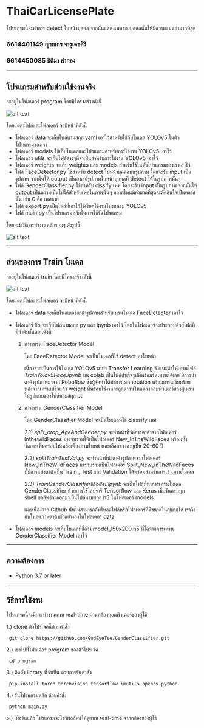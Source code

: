 # ThaiCarLicensePlate
โปรแกรมนี้จะทำการ detect ใบหน้าบุคคล จากนั้นแสดงเพศของบุคคลนั้นให้มีความแม่นยำมากที่สุด
 
### 6614401149 ญาณกร จารุเดชศิริ
### 6614450085 ธิติมา คำกอง

------------------------------------------------------------------------------------------------------------------------

## โปรแกรมสำหรับส่วนใช้งานจริง
จะอยู่ในโฟลเดอร์ program โดยมีโครงสร้างดังนี้

![alt text]()

โดยแต่ละไฟล์และโฟลเดอร์ จะมีหน้าที่ดังนี้

- โฟลเดอร์ data จะเก็บไฟล์นามสกุล yaml เอาไว้สำหรับใช้กับโมเดล YOLOv5 ในตัวโปรแกรมของเรา
- โฟลเดอร์ models ใช้เก็บโมเดลและโปรแกรมสำหรับการใช้งาน YOLOv5 เอาไว้
- โฟลเดอร์ utils จะเก็บไฟล์ต่างๆที่จำเป็นสำหรับการใช้งาน YOLOv5 เอาไว้
- โฟลเดอร์ weights จะเก็บ weights และ models สำหรับใช้ในตัวโปรแกรมของเราเอาไว้
- ไฟล์ FaceDetector.py ใช้สำหรับ detect ใบหน้าบุคคลบนรูปภาพ โดยจะรับ input เป็นรูปภาพ จากนั้นให้ output เป็นอาเรย์รูปภาพใบหน้าบุคคลที่ detect ได้ในรูปภาพนั้นๆ
- ไฟล์ GenderClassifier.py ใช้สำหรับ clssify เพศ โดยจะรับ input เป็นรูปภาพ จากนั้นให้ output เป็นความเป็นไปได้สำหรับเพศในภาพนั้นๆ คลาสไหนมีค่ามากที่สุดจะตัดสินใจเป็นคลาสนั้น เช่น 0 คือ เพศชาย
- ไฟล์ export.py เป็นไฟล์ที่เอาไว้ใช้เรียกใช้งานโปรแกรม YOLOv5
- ไฟล์ main.py เป็นโปรแกรมหลักในการใช้รันโปรแกรม

โดยจะมีวิธีการทำงานหลักรวมๆ ดังรูปนี้

![alt text]()

------------------------------------------------------------------------------------------------------------------------

## ส่วนของการ Train โมเดล
จะอยู่ในโฟลเดอร์ train โดยมีโครงสร้างดังนี้

![alt text]()
      
โดยแต่ละไฟล์และโฟลเดอร์ จะมีหน้าที่ดังนี้

- โฟลเดอร์ data จะเก็บโฟลเดอร์ดาต้ารูปภาพสำหรับเทรนโมเดล FaceDetector เอาไว้ 
- โฟลเดอร์ lib จะเก็บไฟล์นามสกุล py และ ipynb เอาไว้ โดยในโฟลเดอร์จะประกอบด้วยไฟล์ที่มีลำดับขั้นตอนดังนี้

     1) การเทรน FaceDetector Model
          
          โดย FaceDetector Model จะเป็นโมเดลที่ใช้ detect หาใบหน้า 
     
          เนื่องจากเป็นการใช้โมเดล YOLOv5 มาทำ Transfer Learning จึงแนะนำให้เทรนไฟล์ *TrainYolov5Face.ipynb*  บน colab 
          เป็นไฟล์สำเร็จรูปที่พร้อมรันเทรนได้เลย มีการนำดาต้ารูปภาพมาจาก Roboflow ซึ่งผู้จัดทำได้ทำการ annotation พร้อมเทรนเรียบร้อย 
          หลังจากเทรนเสร็จแล้ว weight ที่พร้อมใช้งานจะถูกดาวน์โหลดลงคอมพิวเตอร์ของผู้เทรนในรูปแบบของไฟล์นามสกุล pt

     2) การเทรน GenderClassifier Model
        
          โดย GenderClassifier Model จะเป็นโมเดลที่ใช้ classify เพศ

          2.1) *split_crop_AgeAndGender.py* จะทำหน้าที่จัดการดาต้าจากโฟลเดอร์ InthewildFaces มารวบรวมให้เป็นโฟลเดอร์ New_InTheWildFaces พร้อมทั้งจัดการเพิ่มครอบให้เหลือเพียงภาพใบหน้าและเลือกช่วงอายุเป็น 20-60 ปี 

          2.2) *splitTrainTestVal.py* จะทำหน้าที่นำดาต้ารูปภาพจากโฟลเดอร์ New_InTheWildFaces มารวบรวมเป็นโฟลเดอร์ Split_New_InTheWildFaces ที่มีการแบ่งดาต้าเป็น Train , Test และ Validation ให้พร้อมสำหรับการเข้าเทรนโมเดล

          2.3) *TrainGenderClassifierModel.ipynb* จะเป็นไฟล์ที่ทำการเทรนโมเดล GenderClassifier ด้วยการใช้ไลบรารี Tensorflow และ Keras เมื่อรันครบทุก shell ผลลัพธ์จะออกมาเป็นไฟล์นามสกุล h5 ในโฟลเดอร์ models

          และเนื่องจาก Github นั้นไม่สามารถอัพโหลดไฟล์หรือโฟลเดอร์ที่มีขนาดใหญ่มากได้ เราจึงอัพโหลดภาพดาต้าตัวอย่างลงในโฟลเดอร์ data 

- โฟลเดอร์ models จะเก็บโมเดลที่ชื่อว่า model_150x200.h5 ที่ได้จากการเทรน GenderClassifier Model เอาไว้

------------------------------------------------------------------------------------------------------------------------

## ความต้องการ
* Python 3.7 or later

------------------------------------------------------------------------------------------------------------------------

## วิธีการใช้งาน

โปรแกรมนี้จะมีการทำงานแบบ real-time ผ่านกล้องคอมพิวเตอร์ของผู้ใช้

1.) clone ตัวโปรเจคนี้ด้วยคำสั่ง

     git clone https://github.com/GodEyeTee/GenderClassifier.git

2.) เข้าไปที่โฟลเดอร์ program ของตัวโปรเจค

     cd program

3.) ติดตั้ง library ที่จำเป็น ด้วยการรันคำสั่ง 
     
     pip install torch torchvision tensorflow imutils opencv-python

4.) รันโปรแกรมหลัก ด้วยคำสั่ง

     python main.py

5.) เมื่อรันแล้ว โปรแกรมจะโชว์ผลลัพธ์ให้ดูแบบ real-time จากกล้องของผู้ใช้






